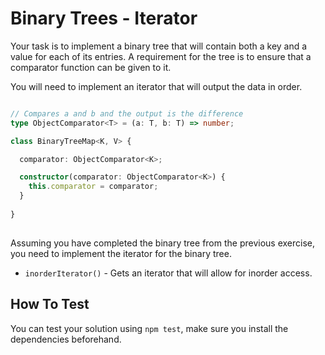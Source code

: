 
# Binary Trees - Iterator

Your task is to implement a binary tree that will contain both a key and a value for each of its entries. A requirement for the tree is to ensure that a comparator function can be given to it.

You will need to implement an iterator that will output the data in order.


```ts

// Compares a and b and the output is the difference
type ObjectComparator<T> = (a: T, b: T) => number;

class BinaryTreeMap<K, V> {

  comparator: ObjectComparator<K>;

  constructor(comparator: ObjectComparator<K>) {
    this.comparator = comparator;
  }
  
}
  
```

Assuming you have completed the binary tree from the previous exercise, you need to implement the iterator for the binary tree.

* `inorderIterator()` - Gets an iterator that will allow for inorder access. 


## How To Test

You can test your solution using `npm test`, make sure you install the dependencies beforehand.
